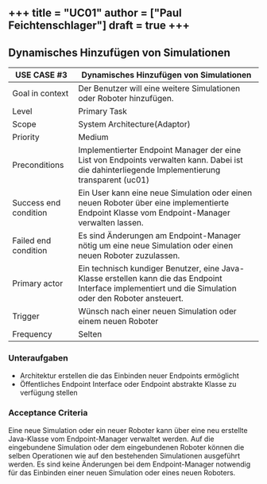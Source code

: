 +++
title = "UC01"
author = ["Paul Feichtenschlager"]
draft = true
+++
---

## Dynamisches Hinzufügen von Simulationen   

| USE CASE **#3**       | Dynamisches Hinzufügen von Simulationen                             |
|-----------------------|---------------------------------------------------------------------|
| Goal in context       | Der Benutzer will eine weitere Simulationen oder Roboter hinzufügen. |
| Level                 | Primary Task                             |
| Scope                 | System Architecture(Adaptor)                                                 |
| Priority              | Medium                                                         |
| Preconditions         | Implementierter Endpoint Manager der eine List von Endpoints verwalten kann. Dabei ist die dahinterliegende Implementierung transparent (uc01)                     |
| Success end condition | Ein User kann eine neue Simulation oder einen neuen Roboter über eine implementierte Endpoint Klasse vom Endpoint-Manager verwalten lassen. |
| Failed end condition  | Es sind Änderungen am Endpoint-Manager nötig um eine neue Simulation oder einen neuen Roboter zuzulassen.  |
| Primary actor         | Ein technisch kundiger Benutzer, eine Java-Klasse erstellen kann die das Endpoint Interface implementiert und die Simulation oder den Roboter ansteuert.  |
| Trigger               | Wünsch nach einer neuen Simulation oder einem neuen Roboter                        |
| Frequency             | Selten   |


### Unteraufgaben
- Architektur erstellen die das Einbinden neuer Endpoints ermöglicht
- Öffentliches Endpoint Interface oder Endpoint abstrakte Klasse zu verfügung stellen

### Acceptance Criteria
Eine neue Simulation oder ein neuer Roboter kann über eine neu erstellte Java-Klasse vom Endpoint-Manager verwaltet werden.
Auf die eingebundene Simulation oder dem eingebundenen Roboter können die selben Operationen wie auf den bestehenden Simulationen ausgeführt werden.
Es sind keine Änderungen bei dem Endpoint-Manager notwendig für das Einbinden einer neuen Simulation oder eines neuen Roboters.
